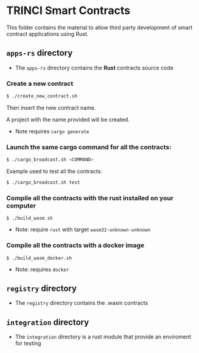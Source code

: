 TRINCI Smart Contracts
======================

This folder contains the material to allow third party
development of smart contract applications using Rust.



## `apps-rs` directory 
 - The `apps-rs` directory contains the **Rust** contracts source code

### Create a new contract
```bash
$ ./create_new_contract.sh
```

Then insert the new contract name.

A project with the name provided will be created.

- Note requires `cargo generate`


### Launch the same cargo command for all the contracts:
```bash
$ ./cargo_broadcast.sh <COMMAND>
```

Example used to test all the contracts: 
```bash
$ ./cargo_broadcast.sh test
```

### Compile all the contracts with the rust installed on your computer
```
$ ./build_wasm.sh
```
 - Note: require `rust` with target `wasm32-unknown-unknown`

### Compile all the contracts with a docker image
```
$ ./build_wasm_docker.sh
```
 - Note: requires `docker`


## `registry` directory 
 - The `registry` directory contains the .wasm contracts


## `integration` directory 
 - The `integration` directory is a rust module that provide an enviroment for testing
